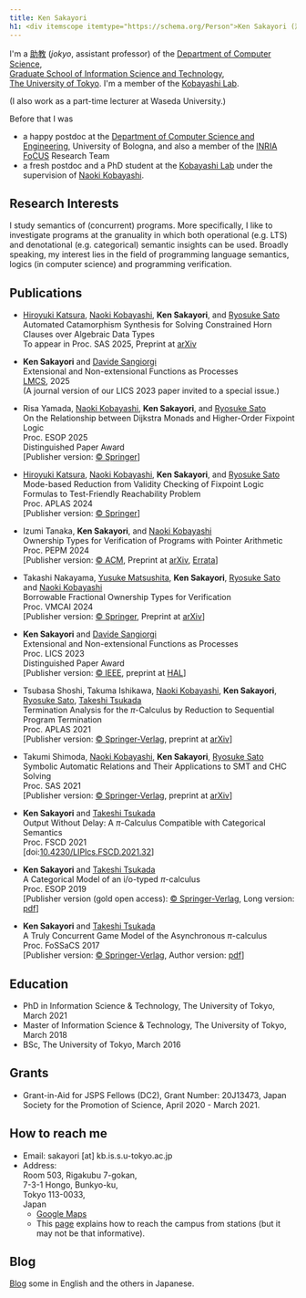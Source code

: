 ```yaml
---
title: Ken Sakayori
h1: <div itemscope itemtype="https://schema.org/Person">Ken Sakayori (酒寄　健) <a itemprop="sameAs" content="https://orcid.org/0000-0003-3238-9279" href="https://orcid.org/0000-0003-3238-9279" target="orcid.widget" rel="me noopener noreferrer" style="vertical-align:bottom;"><img src="https://orcid.org/sites/default/files/images/orcid_16x16.png" style="width:1em;margin-right:.5em;" alt="ORCID iD icon"></a></div>
---
```

I'm a [助教](blog/posts/2023-04-03.html) (*jokyo*, assistant professor) of the [Department of Computer Science](https://www.is.s.u-tokyo.ac.jp/english/),  
[Graduate School of Information Science and Technology](https://www.i.u-tokyo.ac.jp/index_e.shtml),  
[The University of Tokyo](https://www.u-tokyo.ac.jp/en/index.html).
I'm a member of the [Kobayashi Lab](https://www.kb.is.s.u-tokyo.ac.jp/index.html.en).

(I also work as a part-time lecturer at Waseda University.)

Before that I was

* a happy postdoc at the [Department of Computer Science and Engineering](https://disi.unibo.it/it), University of Bologna, and also a member of the [INRIA FoCUS](https://team.inria.fr/focus/) Research Team
* a fresh postdoc and a PhD student at the [Kobayashi Lab](https://www.kb.is.s.u-tokyo.ac.jp/index.html.en) under the supervision of [Naoki Kobayashi](https://www.kb.is.s.u-tokyo.ac.jp/~koba/).

Research Interests
---
I study semantics of (concurrent) programs.
More specifically, I like to investigate programs at the granuality in which both operational (e.g. LTS) and  denotational (e.g. categorical) semantic insights can be used.
Broadly speaking, my interest lies in the field of programming language semantics, logics (in computer science) and programming verification.

Publications
---
* [Hiroyuki Katsura](https://hkatsura.net/), [Naoki Kobayashi](https://www.kb.is.s.u-tokyo.ac.jp/~koba/), **Ken Sakayori**, and [Ryosuke Sato](https://ryosu-sato.github.io/)  
 Automated Catamorphism Synthesis for Solving Constrained Horn Clauses over Algebraic Data Types  
To appear in Proc. SAS 2025, Preprint at [arXiv](https://doi.org/10.48550/arXiv.2507.20726)

* **Ken Sakayori** and [Davide Sangiorgi](https://www.cs.unibo.it/~sangio/)  
Extensional and Non-extensional Functions as Processes  
[LMCS](https://doi.org/10.46298/lmcs-21(3:25)2025), 2025  
(A journal version of our LICS 2023 paper invited to a special issue.)
* Risa Yamada, [Naoki Kobayashi](https://www.kb.is.s.u-tokyo.ac.jp/~koba/), **Ken Sakayori**, and [Ryosuke Sato](https://ryosu-sato.github.io/)  
On the Relationship between Dijkstra Monads and Higher-Order Fixpoint Logic  
Proc. ESOP 2025  
<span class="highlighted-text">Distinguished Paper Award</span>  
\[Publisher version: [© Springer](https://doi.org/10.1007/978-3-031-91121-7_16)\]
* [Hiroyuki Katsura](https://hkatsura.net/), [Naoki Kobayashi](https://www.kb.is.s.u-tokyo.ac.jp/~koba/), **Ken Sakayori**, and [Ryosuke Sato](https://ryosu-sato.github.io/)  
Mode-based Reduction from Validity Checking of Fixpoint Logic Formulas to Test-Friendly Reachability Problem  
Proc. APLAS 2024  
\[Publisher version: [© Springer](https://doi.org/10.1007/978-981-97-8943-6_16)\]
* Izumi Tanaka, **Ken Sakayori**, and [Naoki Kobayashi](https://www.kb.is.s.u-tokyo.ac.jp/~koba/)  
Ownership Types for Verification of Programs with Pointer Arithmetic  
Proc. PEPM 2024  
\[Publisher version: [© ACM](https://doi.org/10.1145/3635800.3636965),
Preprint at [arXiv](https://doi.org/10.48550/arXiv.2312.06455),
[Errata](txt/pepm-2024-errata.txt)\]
* Takashi Nakayama, [Yusuke Matsushita](https://www.kb.is.s.u-tokyo.ac.jp/~yskm24t/), **Ken Sakayori**, [Ryosuke Sato](https://ryosu-sato.github.io/) and [Naoki Kobayashi](https://www.kb.is.s.u-tokyo.ac.jp/~koba/)  
Borrowable Fractional Ownership Types for Verification  
Proc. VMCAI 2024  
\[Publisher version: [© Springer](https://doi.org/10.1007/978-3-031-50521-8_11),
Preprint at [arXiv](https://doi.org/10.48550/arXiv.2310.20430)\]
* **Ken Sakayori** and [Davide Sangiorgi](https://www.cs.unibo.it/~sangio/)  
Extensional and Non-extensional Functions as Processes  
Proc. LICS 2023  
<span class="highlighted-text">Distinguished Paper Award</span>  
\[Publisher version: [© IEEE](https://doi.org/10.1109/LICS56636.2023.10175686),
preprint at [HAL](https://hal.science/hal-04081885)\]
* Tsubasa Shoshi, Takuma Ishikawa, [Naoki Kobayashi](https://www.kb.is.s.u-tokyo.ac.jp/~koba/), **Ken Sakayori**, [Ryosuke Sato](https://ryosu-sato.github.io/), [Takeshi Tsukada](https://takeshi-tsukada.github.io)  
Termination Analysis for the $\pi$-Calculus by Reduction to Sequential Program Termination  
Proc. APLAS 2021  
\[Publisher version: [© Springer-Verlag](https://doi.org/10.1007/978-3-030-89051-3_15),
preprint at [arXiv](https://arxiv.org/abs/2109.00311)\]
* Takumi Shimoda, [Naoki Kobayashi](https://www.kb.is.s.u-tokyo.ac.jp/~koba/), **Ken Sakayori**, [Ryosuke Sato](https://ryosu-sato.github.io/)  
Symbolic Automatic Relations and Their Applications to SMT and CHC Solving  
Proc. SAS 2021  
\[Publisher version: [© Springer-Verlag](https://doi.org/10.1007/978-3-030-88806-0_20),
preprint at [arXiv](https://arxiv.org/abs/2108.07642)\]
* **Ken Sakayori** and [Takeshi Tsukada](https://takeshi-tsukada.github.io)  
Output Without Delay: A $\pi$-Calculus Compatible with Categorical Semantics  
Proc. FSCD 2021  
\[doi:[10.4230/LIPIcs.FSCD.2021.32](https://doi.org/10.4230/LIPIcs.FSCD.2021.32)\]
* **Ken Sakayori** and [Takeshi Tsukada](https://takeshi-tsukada.github.io)  
A Categorical Model of an i/o-typed $\pi$-calculus  
Proc. ESOP 2019  
\[Publisher version (gold open access): [© Springer-Verlag](https://link.springer.com/chapter/10.1007%2F978-3-030-17184-1_23),
Long version: [pdf](https://www.kb.is.s.u-tokyo.ac.jp/~sakayori/papers/esop19.pdf)\]
* **Ken Sakayori** and [Takeshi Tsukada](https://takeshi-tsukada.github.io)  
A Truly Concurrent Game Model of the Asynchronous $\pi$-calculus  
Proc. FoSSaCS 2017  
\[Publisher version: [© Springer-Verlag](https://doi.org/10.1007/978-3-662-54458-7_23), Author version: [pdf](https://www.kb.is.s.u-tokyo.ac.jp/~sakayori/papers/fossacs17-long.pdf)\]

Education
---
* PhD in Information Science & Technology, The University of Tokyo, March 2021
* Master of Information Science & Technology, The University of Tokyo, March 2018
* BSc, The University of Tokyo, March 2016

Grants
---
* Grant-in-Aid for JSPS Fellows (DC2), Grant Number: 20J13473, Japan Society for the Promotion of Science, April 2020 - March 2021.

How to reach me
---
* Email: sakayori [at] kb.is.s.u-tokyo.ac.jp
* Address:  
  Room 503, Rigakubu 7-gokan,  
  7-3-1 Hongo, Bunkyo-ku,  
  Tokyo 113-0033,  
  Japan  
    - [Google Maps](https://goo.gl/maps/5hkndEqJ1KJnUT9U8)
    - This [page](https://www.t.u-tokyo.ac.jp/en/foe/access) explains how to reach the campus from stations (but it may not be that informative).

Blog
---
[Blog](blog.html) some in English and the others in Japanese.
 
